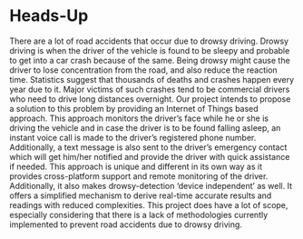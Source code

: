 # Heads-Up
There are a lot of road accidents that occur due to drowsy driving. Drowsy driving is when the driver of the vehicle is found to be sleepy and probable to get into a car crash because of the same. Being drowsy might cause the driver to lose concentration from the road, and also reduce the reaction time. Statistics suggest that thousands of deaths and crashes happen every year due to it. Major victims of such crashes tend to be commercial drivers who need to drive long distances overnight. Our project intends to propose a solution to this problem by providing an Internet of Things based approach. This approach monitors the driver’s face while he or she is driving the vehicle and in case the driver is to be found falling asleep, an instant voice call is made to the driver’s registered phone number. Additionally, a text message is also sent to the driver’s emergency contact which will get him/her notified and provide the driver with quick assistance if needed. This approach is unique and different in its own way as it provides cross-platform support and remote monitoring of the driver. Additionally, it also makes drowsy-detection ‘device independent’ as well. It offers a simplified mechanism to derive real-time accurate results and readings with reduced complexities. This project does have a lot of scope, especially considering that there is a lack of methodologies currently implemented to prevent road accidents due to drowsy driving. 
